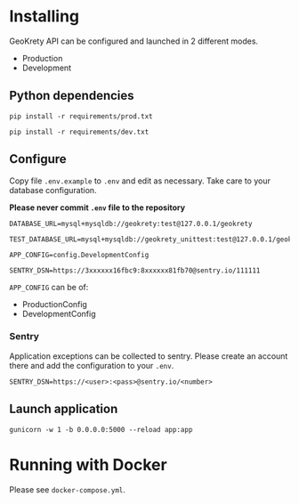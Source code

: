 # Installing

GeoKrety API can be configured and launched in 2 different modes.

* Production
* Development

## Python dependencies

```
pip install -r requirements/prod.txt
```
```
pip install -r requirements/dev.txt
```

## Configure

Copy file `.env.example` to `.env` and edit as necessary. Take care to your database configuration.

**Please never commit `.env` file to the repository**

```
DATABASE_URL=mysql+mysqldb://geokrety:test@127.0.0.1/geokrety

TEST_DATABASE_URL=mysql+mysqldb://geokrety_unittest:test@127.0.0.1/geokrety_unittest

APP_CONFIG=config.DevelopmentConfig

SENTRY_DSN=https://3xxxxxx16fbc9:8xxxxxx81fb70@sentry.io/111111
```

`APP_CONFIG` can be of:
* ProductionConfig
* DevelopmentConfig

### Sentry

Application exceptions can be collected to sentry. Please create an account there and add the configuration to your `.env`.

```
SENTRY_DSN=https://<user>:<pass>@sentry.io/<number>
```

## Launch application

```
gunicorn -w 1 -b 0.0.0.0:5000 --reload app:app
```

# Running with Docker

Please see `docker-compose.yml`.
